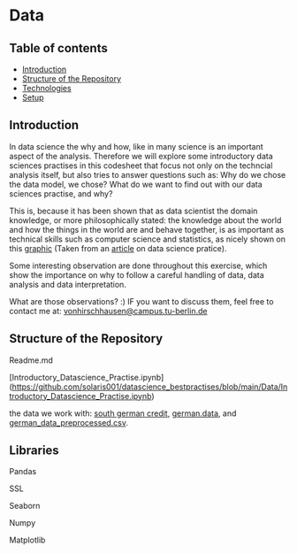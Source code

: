 # Data 


## Table of contents
* [Introduction](#introduction)
* [Structure of the Repository](#structure-of-the-repository)
* [Technologies](#technologies)
* [Setup](#setup)
 

## Introduction 

In data science the why and how, like in many science is an important aspect of the analysis. Therefore we will explore some introductory data sciences practises in this codesheet that focus not only on the techncial analysis itself, but also tries to answer questions such as: Why do we chose the data model, we chose? What do we want to find out with our data sciences practise, and why?

This is, because it has been shown that as data scientist the domain knowledge, or more philosophically stated: the knowledge about the world and how the things in the world are and behave together, is as important as technical skills such as computer science and statistics, as nicely shown on this [graphic]() (Taken from an [article](https://towardsdatascience.com/what-is-data-science-and-what-does-a-data-scientist-need-to-know-e20ead10aa3a) on data science pratice). 

Some interesting observation are done throughout this exercise, which show the importance on why to follow a careful handling of data, data analysis and data interpretation. 

What are those observations? :) IF you want to discuss them, feel free to contact me at: vonhirschhausen@campus.tu-berlin.de


## Structure of the Repository

Readme.md

[Introductory_Datascience_Practise.ipynb] (https://github.com/solaris001/datascience_bestpractises/blob/main/Data/Introductory_Datascience_Practise.ipynb)

the data we work with: [south german credit](https://github.com/solaris001/datascience_bestpractises/tree/main/Data/southern%20german%20credit), [german.data](https://github.com/solaris001/datascience_bestpractises/blob/main/Data/german.data), and [german_data_preprocessed.csv](https://github.com/solaris001/datascience_bestpractises/blob/main/Data/german_data_preprocessed.csv).


## Libraries

Pandas

SSL

Seaborn

Numpy

Matplotlib